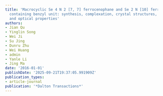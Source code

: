 ```yaml
---
title: 'Macrocyclic Se 4 N 2 [7, 7] ferrocenophane and Se 2 N [10] ferrocenophane
  containing benzyl unit: synthesis, complexation, crystal structures, electrochemical
  and optical properties'
authors:
- Jian Qu
- Yinglin Song
- Wei Ji
- Su Jing
- Dunru Zhu
- Wei Huang
- admin
- Yanle Li
- Jing Ma
date: '2016-01-01'
publishDate: '2025-09-21T19:37:05.991909Z'
publication_types:
- article-journal
publication: '*Dalton Transactions*'
---
```

